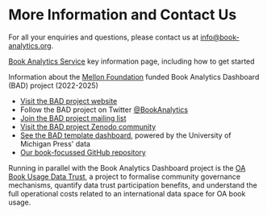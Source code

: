 # More Information and Contact Us

For all your enquiries and questions, please contact us at info@book-analytics.org.

[Book Analytics Service](https://oapen.org/article/book-analytics-service) key information page, including how to get started


Information about the [Mellon Foundation](https://mellon.org/) funded Book Analytics Dashboard (BAD) project (2022-2025)

* [Visit the BAD project website](http://book-analytics.org/)
* Follow the BAD project on Twitter [@BookAnalytics](https://twitter.com/BookAnalytics)
* [Join the BAD project mailing list](https://docs.google.com/forms/d/e/1FAIpQLSdt7m9xL_4LxY3RUlX7DFg9uq7_12c8NLtDj036eGIZszPONA/viewform)
* [Visit the BAD project Zenodo community](https://zenodo.org/communities/book-analytics-dashboard-project/?page=1&size=20)
* [See the BAD template dashboard](http:/template.book-analytics.org/), powered by the University of Michigan Press' data
* [Our book-focussed GitHub repository](https://github.com/The-Academic-Observatory/oaebu-workflows)

Running in parallel with the Book Analytics Dashboard project is the [OA Book Usage Data Trust](https://www.oabookusage.org/), a project to formalise community governance mechanisms, quantify data trust participation benefits, and understand the full operational costs related to an international data space for OA book usage.
